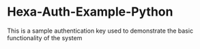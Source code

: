# Hexa-Auth-Example-Python
This is a sample authentication key used to demonstrate the basic functionality of the system
